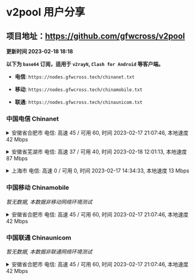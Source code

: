 # v2pool 用户分享
## 项目地址：<https://github.com/gfwcross/v2pool>
**更新时间 2023-02-18 18:18**


**以下为 `base64` 订阅，适用于 `v2rayN`, `Clash for Android` 等客户端。**

- **电信**: `https://nodes.gfwcross.tech/chinanet.txt`

- **移动**: `https://nodes.gfwcross.tech/chinamobile.txt`

- **联通**: `https://nodes.gfwcross.tech/chinaunicom.txt`


### 中国电信 Chinanet
<details><summary>安徽省合肥市 电信: 高速 45 / 可用 60, 时间 2023-02-17 21:07:46, 本地速度 42 Mbps</summary><p>可用节点订阅：https://transfer.sh/72YW9f/running.txt<br>高速节点订阅：https://transfer.sh/D5qsPF/good.txt<br>低延迟节点订阅：https://transfer.sh/Nb0wwz/low_delay.txt</p></details>
<p></p><details><summary>安徽省芜湖市 电信: 高速 37 / 可用 40, 时间 2023-02-18 12:01:13, 本地速度 87 Mbps</summary><p>可用节点订阅：https://transfer.sh/CKvol5/running.txt<br>高速节点订阅：https://transfer.sh/Ytqh1D/good.txt<br>低延迟节点订阅：https://transfer.sh/zHPr85/low_delay.txt</p></details>
<p></p><details><summary>上海市 电信: 高速 0 / 可用 0, 时间 2023-02-17 14:34:33, 本地速度 13 Mbps</summary><p>可用节点订阅：https://transfer.sh/1VdNoA/running.txt<br>高速节点订阅：https://transfer.sh/otBkhW/good.txt<br>低延迟节点订阅：https://transfer.sh/NfDLkk/low_delay.txt</p></details>
<p></p>

### 中国移动 Chinamobile
<i>暂无数据, 本数据非移动网络环境测试</i>
<details><summary>安徽省合肥市 电信: 高速 45 / 可用 60, 时间 2023-02-17 21:07:46, 本地速度 42 Mbps</summary><p>可用节点订阅：https://transfer.sh/72YW9f/running.txt<br>高速节点订阅：https://transfer.sh/D5qsPF/good.txt<br>低延迟节点订阅：https://transfer.sh/Nb0wwz/low_delay.txt</p></details>
<p></p>

### 中国联通 Chinaunicom
<i>暂无数据, 本数据非联通网络环境测试</i>
<details><summary>安徽省合肥市 电信: 高速 45 / 可用 60, 时间 2023-02-17 21:07:46, 本地速度 42 Mbps</summary><p>可用节点订阅：https://transfer.sh/72YW9f/running.txt<br>高速节点订阅：https://transfer.sh/D5qsPF/good.txt<br>低延迟节点订阅：https://transfer.sh/Nb0wwz/low_delay.txt</p></details>
<p></p>